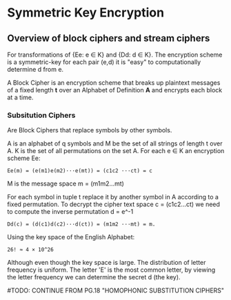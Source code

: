 # Symmetric Key Encryption

## Overview of block ciphers and stream ciphers

For transformations of {Ee: e ∈ K} and {Dd: d ∈ K}. The encryption scheme is a symmetric-key for each pair (e,d) it is "easy" to computationally determine d from e.

A Block Cipher is an encryption scheme that breaks up plaintext messages of a fixed length **t** over an Alphabet of Definition **A** and encrypts each block at a time.

### Subsitution Ciphers

Are Block Ciphers that replace symbols by other symbols.

A is an alphabet of q symbols and M be the set of all strings of length t over A. K is the set of all permutations on the set A. For each e ∈ K an encryption scheme Ee:

```
Ee(m) = (e(m1)e(m2)···e(mt)) = (c1c2 ···ct) = c
```

M is the message space m = (m1m2...mt)

For each symbol in tuple t replace it by another symbol in A according to a fixed permutation. To decrypt the cipher text space c = (c1c2...ct) we need to compute the inverse permutation d = e^-1 

```
Dd(c) = (d(c1)d(c2)···d(ct)) = (m1m2 ···mt) = m.
```

Using the key space of the English Alphabet:

```
26! ≈ 4 × 10^26
```

Although even though the key space is large. The distribution of letter frequency is uniform. The letter 'E' is the most common letter, by viewing the letter frequency we can determine the secret d (the key).

#TODO: CONTINUE FROM PG.18 "HOMOPHONIC SUBSTITUTION CIPHERS"
